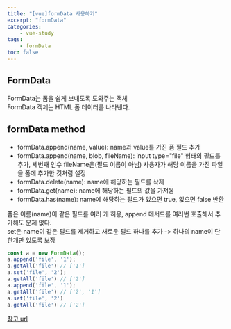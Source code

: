 ```yaml
--- 
title: "[vue]formData 사용하기" 
excerpt: "formData"
categories: 
    - vue-study
tags: 
    - formData
toc: false
--- 
```

## FormData

FormData는 폼을 쉽게 보내도록 도와주는 객체  
FormData 객체는 HTML 폼 데이터를 나타낸다.

## formData method
- formData.append(name, value): name과 value를 가진 폼 필드 추가
- formData.append(name, blob, fileName): input type="file" 형태의 필드를 추가, 세번째 인수 fileName은(필드 이름이 아님) 사용자가 해당 이름을 가진 파일을 폼에 추가한 것처럼 설정
- formData.delete(name): name에 해당하는 필드를 삭제
- formData.get(name): name에 해당하는 필드의 값을 가져옴
- formData.has(name): name에 해당하는 필드가 있으면 true, 없으면 false 반환

폼은 이름(name)이 같은 필드를 여러 개 허용, append 메서드를 여러번 호출해서 추가해도 문제 없다.  
set은 name이 같은 필드를 제거하고 새로운 필드 하나를 추가 -> 하나의 name이 단 한개만 있도록 보장  

```javascript
const a = new FormData();
a.append('file', '1');
a.getAll('file') // ['1']
a.set('file', '2');
a.getAll('file') // ['2']
a.append('file', '1');
a.getAll('file') // ['2', '1']
a.set('file', '2')
a.getAll('file') // ['2']
```

[참고 url](https://ko.javascript.info/formdata)

